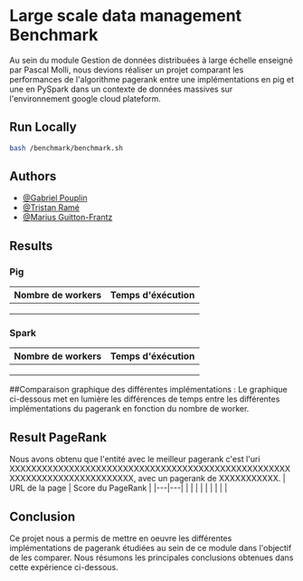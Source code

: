 # Large scale data management Benchmark

Au sein du module Gestion de données distribuées à large échelle enseigné par Pascal Molli, nous devions réaliser un projet comparant les performances de l'algorithme pagerank entre une implémentations en pig et une en PySpark dans un contexte de données massives sur l'environnement google cloud plateform.
## Run Locally

```bash
bash /benchmark/benchmark.sh
```
## Authors

- [@Gabriel Pouplin](https://github.com/Lapin-Obez)
- [@Tristan Ramé](https://github.com/TRRame)
- [@Marius Guitton-Frantz](https://github.com/Guitton-Frantz)


## Results

### Pig

| Nombre de workers | Temps d'éxécution |
|---|---|
|   |   |
|   |   |
|   |   |

### Spark

| Nombre de workers | Temps d'éxécution |
|---|---|
|   |   |
|   |   |
|   |   |
##Comparaison graphique des différentes implémentations :
Le graphique ci-dessous met en lumière les différences de temps entre les différentes implémentations du pagerank en fonction du nombre de worker.

## Result PageRank
Nous avons obtenu que l'entité avec le meilleur pagerank c'est l'uri XXXXXXXXXXXXXXXXXXXXXXXXXXXXXXXXXXXXXXXXXXXXXXXXXXXXXXXXXXXXXXXXXXXXXXXXXXX, avec un pagerank de XXXXXXXXXXX. 
| URL de la page | Score du PageRank |
|---|---|
|   |   |
|   |   |
|   |   |


## Conclusion
Ce projet nous a permis de mettre en oeuvre les différentes implémentations de pagerank étudiées au sein de ce module dans l'objectif de les comparer. Nous résumons les principales conclusions obtenues dans cette expérience ci-dessous.
